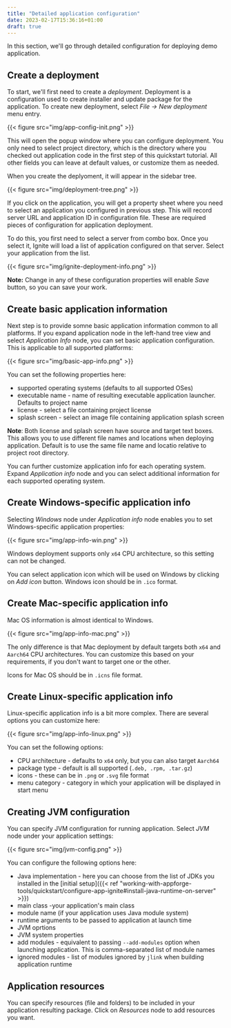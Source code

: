 ```yaml
---
title: "Detailed application configuration"
date: 2023-02-17T15:36:16+01:00
draft: true
---
```


In this section, we'll go through detailed configuration for deploying demo application. 

## Create a deployment

To start, we'll first need to create a *deployment*. Deployment is a configuration used to create installer and update package for the application. To create new deployment, select *File -> New deployment* menu entry.

{{< figure src="img/app-config-init.png" >}}

This will open the popup window where you can configure deployment. You only need to select project directory, which is the directory where you checked out application code in the first step of this quickstart tutorial. All other fields you can leave at default values, or customize them as needed.

When you create the deplyoment, it will appear in the sidebar tree.

{{< figure src="img/deployment-tree.png" >}}

If you click on the application, you will get a property sheet where you need to select an application you configured in previous step. This will record server URL and application ID in configuration file. These are required pieces of configuration for application deployment.

To do this, you first need to select a server from combo box. Once you select it, Ignite will load a list of application configured on that server. Select your application from the list.

{{< figure src="img/ignite-deployment-info.png" >}}

**Note:** Change in any of these configuration properties will enable *Save* button, so you can save your work.

## Create basic application information

Next step is to provide somne basic application information common to all platforms. If you expand application node in the left-hand tree view and select *Application Info* node, you can set basic application configuration. This is applicable to all supported platforms:

{{< figure src="img/basic-app-info.png" >}}

You can set the following properties here:

* supported operating systems (defaults to all supported OSes)
* executable name - name of resulting executable application launcher. Defaults to project name
* license - select a file containing project license
* splash screen - select an image file containing application splash screen

**Note**: Both license and splash screen have source and target text boxes. This allows you to use different file names and locations when deploying application. Default is to use the same file name and locatio relative to project root directory.

You can further customize application info for each operating system. Expand *Application info* node and you can select additional information for each supported operating system.

## Create Windows-specific application info

Selecting *Windows* node under *Application info* node enables you to set Windows-specific application properties:

{{< figure src="img/app-info-win.png" >}}

Windows deployment supports only `x64` CPU architecture, so this setting can not be changed.

You can select application icon which will be used on Windows by clicking on *Add icon* button. Windows icon should be in `.ico` format.

## Create Mac-specific application info

Mac OS information is almost identical to Windows.

{{< figure src="img/app-info-mac.png" >}}

The only difference is that Mac deployment by default targets both `x64` and `Aarch64` CPU architectures. You can customize this based on your requirements, if you don't want to target one or the other.

Icons for Mac OS should be in `.icns` file format.

## Create Linux-specific application info

Linux-specific application info is a bit more complex. There are several options you can customize here:

{{< figure src="img/app-info-linux.png" >}}

You can set the following options:
* CPU architecture - defaults to `x64` only, but you can also target `Aarch64`
* package type - default is all supported (`.deb, .rpm, .tar.gz`)
* icons - these can be in `.png` or `.svg` file format
* menu category - category in which your application will be displayed in start menu

## Creating JVM configuration

You can specify JVM configuration for running application. Select *JVM* node under your application settings:

{{< figure src="img/jvm-config.png" >}}

You can configure the following options here:
* Java implementation - here you can choose from the list of JDKs you installed in the [initial setup]({{< ref "working-with-appforge-tools/quickstart/configure-app-ignite#install-java-runtime-on-server" >}})
* main class -your application's main class
* module name (if your application uses Java module system)
* runtime arguments to be passed to application at launch time
* JVM oprtions
* JVM system properties
* add modules - equivalent to passing `--add-modules` option when launching application. This is comma-separated list of module names
* ignored modules - list of modules ignored by `jlink` when building application runtime

## Application resources

You can specify resources (file and folders) to be included in your application resulting package. Click on *Resources* node to add resources you want.
